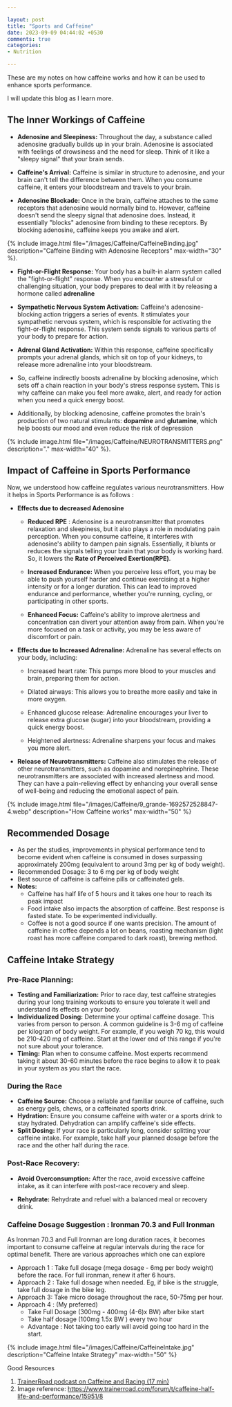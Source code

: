 ```yaml
---

layout: post
title: "Sports and Caffeine"
date: 2023-09-09 04:44:02 +0530
comments: true
categories: 
- Nutrition

---
```




These are my notes on how caffeine works and how it can be used to enhance sports performance. 

I will update this blog as I learn more. 



## The Inner Workings of Caffeine

* **Adenosine and Sleepiness:** Throughout the day, a  substance called adenosine gradually builds up in your brain. Adenosine  is associated with feelings of drowsiness and the need for sleep. Think  of it like a "sleepy signal" that your brain sends.

* **Caffeine's Arrival:** Caffeine is similar in structure to adenosine, and your brain can't tell the difference between them. When  you consume caffeine, it enters your bloodstream and travels to your  brain.
* **Adenosine Blockade:** Once in the brain, caffeine attaches to the same receptors that adenosine would normally bind to. However, caffeine doesn't send the sleepy signal that adenosine does. Instead, it essentially "blocks" adenosine from binding to these receptors. By blocking adenosine, caffeine keeps you awake and alert.

{% include image.html file="/images/Caffeine/CaffeineBinding.jpg" description="Caffeine Binding with Adenosine Receptors" max-width="30" %}. 



* **Fight-or-Flight Response:** Your body has a built-in alarm system called the "fight-or-flight" response. When you encounter a stressful or challenging situation, your body prepares to deal with it by releasing a hormone called **adrenaline** 

* **Sympathetic Nervous System Activation:** Caffeine's adenosine-blocking action triggers a series of events. It stimulates your sympathetic nervous system, which is responsible for activating the fight-or-flight response. This system sends signals to various parts of your body to prepare for action.

* **Adrenal Gland Activation:** Within this response, caffeine specifically prompts your adrenal glands, which sit on top of your kidneys, to release more adrenaline into your bloodstream.

* So, caffeine indirectly boosts adrenaline by blocking adenosine, which sets off a chain reaction in your body's stress response system. This is why caffeine can make you feel more awake, alert, and ready for action when you need a quick energy boost.

* Additionally, by blocking adenosine, caffeine promotes the brain's production of two natural stimulants: **dopamine** and **glutamine**, which help boosts our mood and even reduce the risk of depression



{% include image.html file="/images/Caffeine/NEUROTRANSMITTERS.png" description="." max-width="40" %}. 



## Impact of Caffeine in Sports Performance

Now, we understood how caffeine regulates various neurotransmitters. How it helps in Sports Performance is as follows :


* **Effects due to decreased Adenosine**

  * **Reduced RPE** : Adenosine is a neurotransmitter that promotes relaxation and sleepiness, but it also plays a role in modulating pain perception. When you  consume caffeine, it interferes with adenosine's ability to dampen pain  signals. Essentially, it  blunts or reduces the signals telling your brain that your body is  working hard. So, it lowers the **Rate of Perceived Exertion(RPE)**.

  * **Increased Endurance:** When you perceive less effort, you may be able to push yourself harder and continue exercising at a higher intensity or for a longer duration. This can lead to improved endurance and performance, whether you're running, cycling, or participating in  other sports.

  * **Enhanced Focus:** Caffeine's ability to improve alertness and concentration can divert your attention away from pain. When you're more focused on a task or activity, you may be less aware of discomfort or pain.


* **Effects due to Increased Adrenaline:** Adrenaline has several effects on your body, including:

  - Increased heart rate: This pumps more blood to your muscles and brain, preparing them for action.

  - Dilated airways: This allows you to breathe more easily and take in more oxygen.

  - Enhanced glucose release: Adrenaline encourages your liver to release extra glucose (sugar) into your bloodstream, providing a quick energy boost.

  - Heightened alertness: Adrenaline sharpens your focus and makes you more alert.

* **Release of Neurotransmitters:** Caffeine also stimulates  the release of other neurotransmitters, such as dopamine and  norepinephrine. These neurotransmitters are associated with increased  alertness and mood. They can have a pain-relieving effect by enhancing  your overall sense of well-being and reducing the emotional aspect of  pain.

{% include image.html file="/images/Caffeine/9_grande-1692572528847-4.webp" description="How Caffeine works" max-width="50" %}



## **Recommended Dosage**

- As per the studies, improvements in physical performance tend to become evident when caffeine is consumed in doses surpassing approximately 200mg (equivalent to around 3mg per kg of body weight).
- Recommended Dosage: 3 to 6 mg per kg of body weight
- Best source of caffeine is caffeine pills or caffeinated gels.
- **Notes:**
  - Caffeine has half life of 5 hours and it takes one hour to reach its peak impact
  - Food intake also impacts the absorption of caffeine. Best response is fasted state. To be experimented individually.
  - Coffee is not a good source if one wants precision. The amount of caffeine in coffee depends a lot on beans, roasting mechanism (light roast has more caffeine compared to dark roast), brewing method. 



## Caffeine Intake Strategy

### Pre-Race Planning:

- **Testing and Familiarization:** Prior to race day, test caffeine strategies during your long training workouts to ensure you tolerate it well and understand its effects on your body.
- **Individualized Dosing:** Determine your optimal caffeine dosage. This varies from person to person. A common guideline is 3-6 mg of caffeine per kilogram of body weight. For example, if you weigh 70 kg, this would be 210-420 mg of caffeine. Start at the lower end of this range if you're not sure about your tolerance.
- **Timing:** Plan when to consume caffeine. Most experts recommend taking it about 30-60 minutes before the race begins to allow it to peak in your system as you start the race.



### During the Race

- **Caffeine Source:** Choose a reliable and familiar source of caffeine, such as energy gels, chews, or a caffeinated sports drink.
- **Hydration:** Ensure you consume caffeine with water or a sports drink to stay hydrated. Dehydration can amplify caffeine's side effects.
- **Split Dosing:** If your race is particularly long, consider splitting your caffeine intake. For example, take half your planned dosage before the race and the other half during the race.



### Post-Race Recovery:

- **Avoid Overconsumption:** After the race, avoid excessive caffeine intake, as it can interfere with post-race recovery and sleep.

- **Rehydrate:** Rehydrate and refuel with a balanced meal or recovery drink.

  

### Caffeine Dosage Suggestion : Ironman 70.3 and Full Ironman

As Ironman 70.3 and Full Ironman are long duration races, it becomes important to consume caffeine at regular intervals during the race for optimal benefit. There are various approaches which one can explore

* Approach 1 : Take full dosage (mega dosage - 6mg per body weight) before the race. For full ironman, renew it after 6 hours.
* Approach 2 : Take full dosage when needed. Eg, if bike is the struggle, take full dosage in the bike leg.
* Approach 3: Take micro dosage throughout the race, 50-75mg per hour.
* Approach 4 :  (My preferred)
  * Take Full Dosage (300mg - 400mg (4-6)x BW) after bike start
  * Take half dosage (100mg 1.5x BW ) every two hour
  * Advantage : Not taking too early will avoid going too hard in the start.



{% include image.html file="/images/Caffeine/CaffeineIntake.jpg" description="Caffeine Intake Strategy" max-width="50" %}



Good Resources

1. [TrainerRoad podcast on Caffeine and Racing (17 min)](https://www.youtube.com/watch?v=5S8l40GlLsA)
2. Image reference: https://www.trainerroad.com/forum/t/caffeine-half-life-and-performance/15951/8